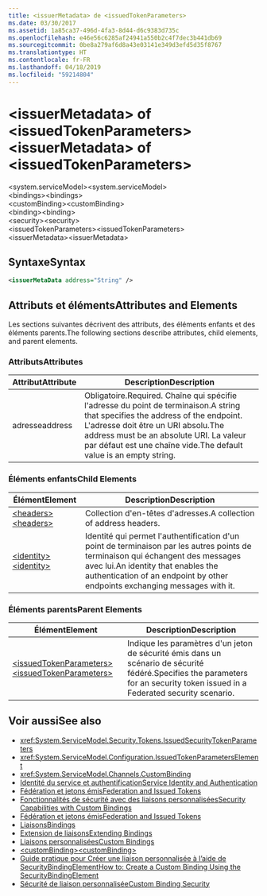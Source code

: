 ```yaml
---
title: <issuerMetadata> de <issuedTokenParameters>
ms.date: 03/30/2017
ms.assetid: 1a85ca37-496d-4fa3-8d44-d6c9383d735c
ms.openlocfilehash: e46e56c6285af24941a550b2c4f7dec3b441db69
ms.sourcegitcommit: 0be8a279af6d8a43e03141e349d3efd5d35f8767
ms.translationtype: HT
ms.contentlocale: fr-FR
ms.lasthandoff: 04/18/2019
ms.locfileid: "59214804"
---
```

# <a name="issuermetadata-of-issuedtokenparameters"></a><span data-ttu-id="5e643-102">\<issuerMetadata> of \<issuedTokenParameters></span><span class="sxs-lookup"><span data-stu-id="5e643-102">\<issuerMetadata> of \<issuedTokenParameters></span></span>
<span data-ttu-id="5e643-103">\<system.serviceModel></span><span class="sxs-lookup"><span data-stu-id="5e643-103">\<system.serviceModel></span></span>  
<span data-ttu-id="5e643-104">\<bindings></span><span class="sxs-lookup"><span data-stu-id="5e643-104">\<bindings></span></span>  
<span data-ttu-id="5e643-105">\<customBinding></span><span class="sxs-lookup"><span data-stu-id="5e643-105">\<customBinding></span></span>  
<span data-ttu-id="5e643-106">\<binding></span><span class="sxs-lookup"><span data-stu-id="5e643-106">\<binding></span></span>  
<span data-ttu-id="5e643-107">\<security></span><span class="sxs-lookup"><span data-stu-id="5e643-107">\<security></span></span>  
<span data-ttu-id="5e643-108">\<issuedTokenParameters></span><span class="sxs-lookup"><span data-stu-id="5e643-108">\<issuedTokenParameters></span></span>  
<span data-ttu-id="5e643-109">\<issuerMetadata></span><span class="sxs-lookup"><span data-stu-id="5e643-109">\<issuerMetadata></span></span>  
  
## <a name="syntax"></a><span data-ttu-id="5e643-110">Syntaxe</span><span class="sxs-lookup"><span data-stu-id="5e643-110">Syntax</span></span>  
  
```xml  
<issuerMetaData address="String" />
```  
  
## <a name="attributes-and-elements"></a><span data-ttu-id="5e643-111">Attributs et éléments</span><span class="sxs-lookup"><span data-stu-id="5e643-111">Attributes and Elements</span></span>  
 <span data-ttu-id="5e643-112">Les sections suivantes décrivent des attributs, des éléments enfants et des éléments parents.</span><span class="sxs-lookup"><span data-stu-id="5e643-112">The following sections describe attributes, child elements, and parent elements.</span></span>  
  
### <a name="attributes"></a><span data-ttu-id="5e643-113">Attributs</span><span class="sxs-lookup"><span data-stu-id="5e643-113">Attributes</span></span>  
  
|<span data-ttu-id="5e643-114">Attribut</span><span class="sxs-lookup"><span data-stu-id="5e643-114">Attribute</span></span>|<span data-ttu-id="5e643-115">Description</span><span class="sxs-lookup"><span data-stu-id="5e643-115">Description</span></span>|  
|---------------|-----------------|  
|<span data-ttu-id="5e643-116">adresse</span><span class="sxs-lookup"><span data-stu-id="5e643-116">address</span></span>|<span data-ttu-id="5e643-117">Obligatoire.</span><span class="sxs-lookup"><span data-stu-id="5e643-117">Required.</span></span> <span data-ttu-id="5e643-118">Chaîne qui spécifie l'adresse du point de terminaison.</span><span class="sxs-lookup"><span data-stu-id="5e643-118">A string that specifies the address of the endpoint.</span></span> <span data-ttu-id="5e643-119">L'adresse doit être un URI absolu.</span><span class="sxs-lookup"><span data-stu-id="5e643-119">The address must be an absolute URI.</span></span> <span data-ttu-id="5e643-120">La valeur par défaut est une chaîne vide.</span><span class="sxs-lookup"><span data-stu-id="5e643-120">The default value is an empty string.</span></span>|  
  
### <a name="child-elements"></a><span data-ttu-id="5e643-121">Éléments enfants</span><span class="sxs-lookup"><span data-stu-id="5e643-121">Child Elements</span></span>  
  
|<span data-ttu-id="5e643-122">Élément</span><span class="sxs-lookup"><span data-stu-id="5e643-122">Element</span></span>|<span data-ttu-id="5e643-123">Description</span><span class="sxs-lookup"><span data-stu-id="5e643-123">Description</span></span>|  
|-------------|-----------------|  
|[<span data-ttu-id="5e643-124">\<headers></span><span class="sxs-lookup"><span data-stu-id="5e643-124">\<headers></span></span>](../../../../../docs/framework/configure-apps/file-schema/wcf/headers-element.md)|<span data-ttu-id="5e643-125">Collection d'en-têtes d'adresses.</span><span class="sxs-lookup"><span data-stu-id="5e643-125">A collection of address headers.</span></span>|  
|[<span data-ttu-id="5e643-126">\<identity></span><span class="sxs-lookup"><span data-stu-id="5e643-126">\<identity></span></span>](../../../../../docs/framework/configure-apps/file-schema/wcf/identity.md)|<span data-ttu-id="5e643-127">Identité qui permet l'authentification d'un point de terminaison par les autres points de terminaison qui échangent des messages avec lui.</span><span class="sxs-lookup"><span data-stu-id="5e643-127">An identity that enables the authentication of an endpoint by other endpoints exchanging messages with it.</span></span>|  
  
### <a name="parent-elements"></a><span data-ttu-id="5e643-128">Éléments parents</span><span class="sxs-lookup"><span data-stu-id="5e643-128">Parent Elements</span></span>  
  
|<span data-ttu-id="5e643-129">Élément</span><span class="sxs-lookup"><span data-stu-id="5e643-129">Element</span></span>|<span data-ttu-id="5e643-130">Description</span><span class="sxs-lookup"><span data-stu-id="5e643-130">Description</span></span>|  
|-------------|-----------------|  
|[<span data-ttu-id="5e643-131">\<issuedTokenParameters></span><span class="sxs-lookup"><span data-stu-id="5e643-131">\<issuedTokenParameters></span></span>](../../../../../docs/framework/configure-apps/file-schema/wcf/issuedtokenparameters.md)|<span data-ttu-id="5e643-132">Indique les paramètres d'un jeton de sécurité émis dans un scénario de sécurité fédéré.</span><span class="sxs-lookup"><span data-stu-id="5e643-132">Specifies the parameters for an security token issued in a Federated security scenario.</span></span>|  
  
## <a name="see-also"></a><span data-ttu-id="5e643-133">Voir aussi</span><span class="sxs-lookup"><span data-stu-id="5e643-133">See also</span></span>

- <xref:System.ServiceModel.Security.Tokens.IssuedSecurityTokenParameters>
- <xref:System.ServiceModel.Configuration.IssuedTokenParametersElement>
- <xref:System.ServiceModel.Channels.CustomBinding>
- [<span data-ttu-id="5e643-134">Identité du service et authentification</span><span class="sxs-lookup"><span data-stu-id="5e643-134">Service Identity and Authentication</span></span>](../../../../../docs/framework/wcf/feature-details/service-identity-and-authentication.md)
- [<span data-ttu-id="5e643-135">Fédération et jetons émis</span><span class="sxs-lookup"><span data-stu-id="5e643-135">Federation and Issued Tokens</span></span>](../../../../../docs/framework/wcf/feature-details/federation-and-issued-tokens.md)
- [<span data-ttu-id="5e643-136">Fonctionnalités de sécurité avec des liaisons personnalisées</span><span class="sxs-lookup"><span data-stu-id="5e643-136">Security Capabilities with Custom Bindings</span></span>](../../../../../docs/framework/wcf/feature-details/security-capabilities-with-custom-bindings.md)
- [<span data-ttu-id="5e643-137">Fédération et jetons émis</span><span class="sxs-lookup"><span data-stu-id="5e643-137">Federation and Issued Tokens</span></span>](../../../../../docs/framework/wcf/feature-details/federation-and-issued-tokens.md)
- [<span data-ttu-id="5e643-138">Liaisons</span><span class="sxs-lookup"><span data-stu-id="5e643-138">Bindings</span></span>](../../../../../docs/framework/wcf/bindings.md)
- [<span data-ttu-id="5e643-139">Extension de liaisons</span><span class="sxs-lookup"><span data-stu-id="5e643-139">Extending Bindings</span></span>](../../../../../docs/framework/wcf/extending/extending-bindings.md)
- [<span data-ttu-id="5e643-140">Liaisons personnalisées</span><span class="sxs-lookup"><span data-stu-id="5e643-140">Custom Bindings</span></span>](../../../../../docs/framework/wcf/extending/custom-bindings.md)
- [<span data-ttu-id="5e643-141">\<customBinding></span><span class="sxs-lookup"><span data-stu-id="5e643-141">\<customBinding></span></span>](../../../../../docs/framework/configure-apps/file-schema/wcf/custombinding.md)
- [<span data-ttu-id="5e643-142">Guide pratique pour Créer une liaison personnalisée à l’aide de SecurityBindingElement</span><span class="sxs-lookup"><span data-stu-id="5e643-142">How to: Create a Custom Binding Using the SecurityBindingElement</span></span>](../../../../../docs/framework/wcf/feature-details/how-to-create-a-custom-binding-using-the-securitybindingelement.md)
- [<span data-ttu-id="5e643-143">Sécurité de liaison personnalisée</span><span class="sxs-lookup"><span data-stu-id="5e643-143">Custom Binding Security</span></span>](../../../../../docs/framework/wcf/samples/custom-binding-security.md)
